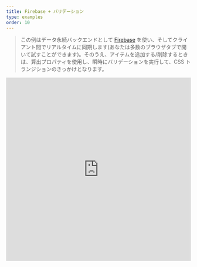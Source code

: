 ```yaml
---
title: Firebase + バリデーション
type: examples
order: 10
---
```


> この例はデータ永続バックエンドとして [Firebase](https://firebase.google.com/) を使い、そしてクライアント間でリアルタイムに同期します(あなたは多数のブラウザタブで開いて試すことができます)。そのうえ、アイテムを追加する/削除するときは、算出プロパティを使用し、瞬時にバリデーションを実行して、CSS トランジションのきっかけとなります。

<iframe width="100%" height="500" src="https://jsfiddle.net/chrisvfritz/pyLbpzzx/embedded/result,html,js,css" allowfullscreen="allowfullscreen" frameborder="0"></iframe>

